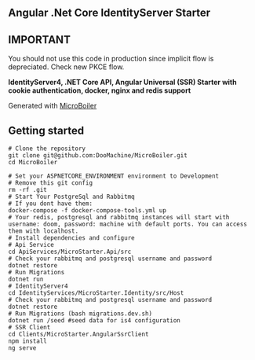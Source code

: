 Angular .Net Core IdentityServer Starter
---------------

## IMPORTANT 

You should not use this code in production since implicit flow is depreciated. Check new PKCE flow.

<b>IdentityServer4, .NET Core API, Angular Universal (SSR) Starter with cookie authentication, docker, nginx and redis support</b>
<p>Generated with <a href="https://github.com/DooMachine/MicroBoiler">MicroBoiler</a></p>

Getting started
---------------

```
# Clone the repository
git clone git@github.com:DooMachine/MicroBoiler.git
cd MicroBoiler

# Set your ASPNETCORE_ENVIRONMENT environment to Development
# Remove this git config
rm -rf .git 
# Start Your PostgreSql and Rabbitmq
# If you dont have them:
docker-compose -f docker-compose-tools.yml up
# Your redis, postgresql and rabbitmq instances will start with username: doom, password: machine with default ports. You can access them with localhost.
# Install dependencies and configure
# Api Service
cd ApiServices/MicroStarter.Api/src
# Check your rabbitmq and postgresql username and password
dotnet restore
# Run Migrations
dotnet run
# IdentityServer4
cd IdentityServices/MicroStarter.Identity/src/Host
# Check your rabbitmq and postgresql username and password
dotnet restore
# Run Migrations (bash migrations.dev.sh)
dotnet run /seed #seed data for is4 configuration
# SSR Client
cd Clients/MicroStarter.AngularSsrClient
npm install
ng serve


